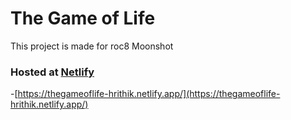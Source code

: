 # The Game of Life

This project is made for roc8 Moonshot

### Hosted at [Netlify](https://thegameoflife-hrithik.netlify.app/)
 -[https://thegameoflife-hrithik.netlify.app/](https://thegameoflife-hrithik.netlify.app/)